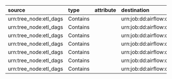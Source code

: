 | source                 | type     | attribute   | destination                                      |
|:-----------------------|:---------|:------------|:-------------------------------------------------|
| urn:tree_node:etl_dags | Contains |             | urn:job:dd:airflow:dd_load_dds_dag               |
| urn:tree_node:etl_dags | Contains |             | urn:job:dd:airflow:dd_load_dds_pg                |
| urn:tree_node:etl_dags | Contains |             | urn:job:dd:airflow:dd_load_dds_root              |
| urn:tree_node:etl_dags | Contains |             | urn:job:dd:airflow:dd_load_tuning_breadcrumb     |
| urn:tree_node:etl_dags | Contains |             | urn:job:dd:airflow:dd_load_tuning_relations_type |
| urn:tree_node:etl_dags | Contains |             | urn:job:dd:airflow:dd_load_tuning_search_help    |
| urn:tree_node:etl_dags | Contains |             | urn:job:dd:airflow:dd_system_remove_works        |
